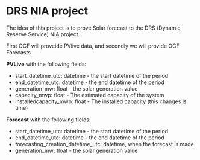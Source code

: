 # DRS NIA project

The idea of this project is to prove Solar forecast to the DRS (Dynamic Reserve Service) NIA project.

First OCF will proveide PVlive data, and secondly we will provide OCF Forecasts

**PVLive** with the following fields:

- start_datetime_utc: datetime - the start datetime of the period
- end_datetime_utc: datetime - the end datetime of the period
- generation_mw: float - the solar generation value
- capacity_mwp: float - The estimated capacity of the system
- installedcapacity_mwp: float - The installed capacity (this changes is time)

**Forecast** with the following fields:

- start_datetime_utc: datetime - the start datetime of the period
- end_datetime_utc: datetime - the end datetime of the period
- forecasting_creation_datetime_utc: datetime, when the forecast is made
- generation_mw: float - the solar generation value
